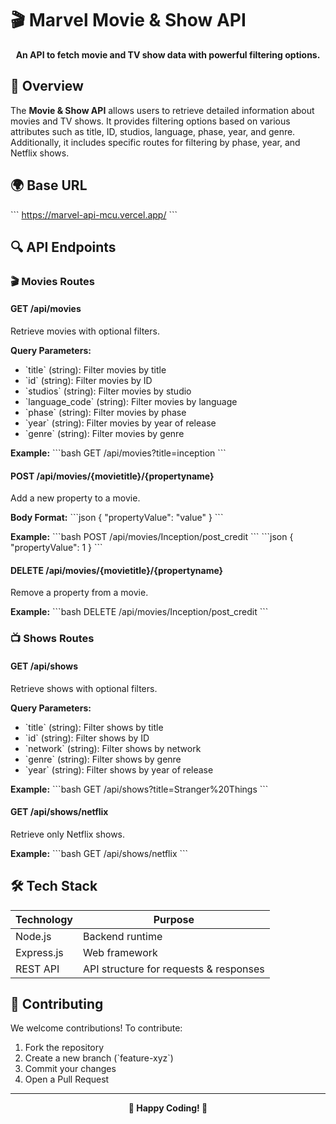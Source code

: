 # 🎬 Marvel Movie & Show API

<div align="center">
  <p><strong>An API to fetch movie and TV show data with powerful filtering options.</strong></p>
</div>

## 📌 Overview

The **Movie & Show API** allows users to retrieve detailed information about movies and TV shows. It provides filtering options based on various attributes such as title, ID, studios, language, phase, year, and genre. Additionally, it includes specific routes for filtering by phase, year, and Netflix shows.

## 🌍 Base URL

\`\`\`
https://marvel-api-mcu.vercel.app/
\`\`\`

## 🔍 API Endpoints

### 🎬 Movies Routes

#### GET /api/movies
Retrieve movies with optional filters.

**Query Parameters:**
- \`title\` (string): Filter movies by title
- \`id\` (string): Filter movies by ID
- \`studios\` (string): Filter movies by studio
- \`language_code\` (string): Filter movies by language
- \`phase\` (string): Filter movies by phase
- \`year\` (string): Filter movies by year of release
- \`genre\` (string): Filter movies by genre

**Example:**
\`\`\`bash
GET /api/movies?title=inception
\`\`\`

#### POST /api/movies/{movietitle}/{propertyname}
Add a new property to a movie.

**Body Format:**
\`\`\`json
{
  "propertyValue": "value"
}
\`\`\`

**Example:**
\`\`\`bash
POST /api/movies/Inception/post_credit
\`\`\`
\`\`\`json
{
  "propertyValue": 1
}
\`\`\`

#### DELETE /api/movies/{movietitle}/{propertyname}
Remove a property from a movie.

**Example:**
\`\`\`bash
DELETE /api/movies/Inception/post_credit
\`\`\`

### 📺 Shows Routes

#### GET /api/shows
Retrieve shows with optional filters.

**Query Parameters:**
- \`title\` (string): Filter shows by title
- \`id\` (string): Filter shows by ID
- \`network\` (string): Filter shows by network
- \`genre\` (string): Filter shows by genre
- \`year\` (string): Filter shows by year of release

**Example:**
\`\`\`bash
GET /api/shows?title=Stranger%20Things
\`\`\`

#### GET /api/shows/netflix
Retrieve only Netflix shows.

**Example:**
\`\`\`bash
GET /api/shows/netflix
\`\`\`

## 🛠 Tech Stack

| Technology | Purpose |
|------------|---------|
| Node.js    | Backend runtime |
| Express.js | Web framework |
| REST API   | API structure for requests & responses |

## 🤝 Contributing

We welcome contributions! To contribute:

1. Fork the repository
2. Create a new branch (\`feature-xyz\`)
3. Commit your changes
4. Open a Pull Request
---

<div align="center">
  <strong>🚀 Happy Coding! 🎥</strong>
</div>

